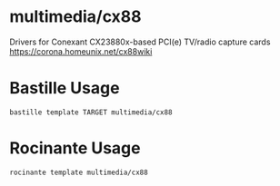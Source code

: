 # multimedia/cx88
Drivers for Conexant CX23880x-based PCI(e) TV/radio capture cards
https://corona.homeunix.net/cx88wiki

# Bastille Usage
```shell
bastille template TARGET multimedia/cx88
```

# Rocinante Usage
```shell
rocinante template multimedia/cx88
```
